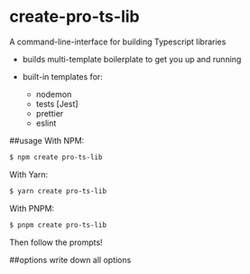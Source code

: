 # create-pro-ts-lib

A command-line-interface for building Typescript libraries

- builds multi-template boilerplate to get you up and running

- built-in templates for:
  - nodemon
  - tests [Jest]
  - prettier
  - eslint

##usage
With NPM:

```bash
$ npm create pro-ts-lib
```

With Yarn:

```bash
$ yarn create pro-ts-lib
```

With PNPM:

```bash
$ pnpm create pro-ts-lib
```

Then follow the prompts!

##options
write down all options